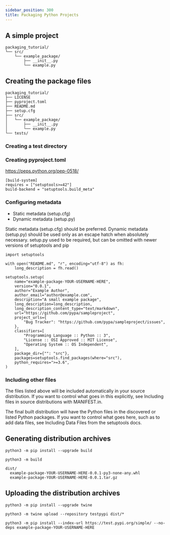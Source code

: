 ```yaml
---
sidebar_position: 300
title: Packaging Python Projects
---
```


## A simple project

```
packaging_tutorial/
└── src/
    └── example_package/
        ├── __init__.py
        └── example.py
```

## Creating the package files

```
packaging_tutorial/
├── LICENSE
├── pyproject.toml
├── README.md
├── setup.cfg
├── src/
│   └── example_package/
│       ├── __init__.py
│       └── example.py
└── tests/
```

### Creating a test directory

### Creating pyproject.toml

<https://peps.python.org/pep-0518/>

```
[build-system]
requires = ["setuptools>=42"]
build-backend = "setuptools.build_meta"
```

### Configuring metadata

- Static metadata (setup.cfg)
- Dynamic metadata (setup.py)

Static metadata (setup.cfg) should be preferred. Dynamic metadata (setup.py) should be used only as an escape hatch when absolutely necessary. setup.py used to be required, but can be omitted with newer versions of setuptools and pip

```
import setuptools

with open("README.md", "r", encoding="utf-8") as fh:
    long_description = fh.read()

setuptools.setup(
    name="example-package-YOUR-USERNAME-HERE",
    version="0.0.1",
    author="Example Author",
    author_email="author@example.com",
    description="A small example package",
    long_description=long_description,
    long_description_content_type="text/markdown",
    url="https://github.com/pypa/sampleproject",
    project_urls={
        "Bug Tracker": "https://github.com/pypa/sampleproject/issues",
    },
    classifiers=[
        "Programming Language :: Python :: 3",
        "License :: OSI Approved :: MIT License",
        "Operating System :: OS Independent",
    ],
    package_dir={"": "src"},
    packages=setuptools.find_packages(where="src"),
    python_requires=">=3.6",
)
```

### Including other files

The files listed above will be included automatically in your source distribution. If you want to control what goes in this explicitly, see Including files in source distributions with MANIFEST.in.

The final built distribution will have the Python files in the discovered or listed Python packages. If you want to control what goes here, such as to add data files, see Including Data Files from the setuptools docs.

## Generating distribution archives

```
python3 -m pip install --upgrade build

python3 -m build

dist/
  example-package-YOUR-USERNAME-HERE-0.0.1-py3-none-any.whl
  example-package-YOUR-USERNAME-HERE-0.0.1.tar.gz
```

## Uploading the distribution archives

```
python3 -m pip install --upgrade twine

python3 -m twine upload --repository testpypi dist/*

python3 -m pip install --index-url https://test.pypi.org/simple/ --no-deps example-package-YOUR-USERNAME-HERE
```
